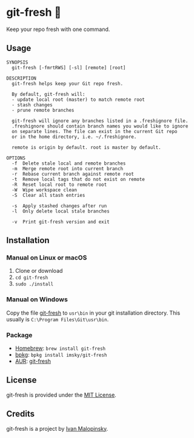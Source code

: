 # git-fresh :lemon:

Keep your repo fresh with one command.

## Usage

```
SYNOPSIS
  git-fresh [-fmrtRWS] [-sl] [remote] [root]

DESCRIPTION
  git-fresh helps keep your Git repo fresh.

  By default, git-fresh will:
  - update local root (master) to match remote root
  - stash changes
  - prune remote branches

  git-fresh will ignore any branches listed in a .freshignore file.
  .freshignore should contain branch names you would like to ignore
  on separate lines. The file can exist in the current Git repo
  or in the home directory, i.e. ~/.freshignore.

  remote is origin by default. root is master by default.

OPTIONS
  -f  Delete stale local and remote branches
  -m  Merge remote root into current branch
  -r  Rebase current branch against remote root
  -t  Remove local tags that do not exist on remote
  -R  Reset local root to remote root
  -W  Wipe workspace clean
  -S  Clear all stash entries

  -s  Apply stashed changes after run
  -l  Only delete local stale branches

  -v  Print git-fresh version and exit
```

## Installation

### Manual on Linux or macOS

1. Clone or download
2. `cd git-fresh`
3. `sudo ./install`

### Manual on Windows

Copy the file [git-fresh](https://raw.githubusercontent.com/imsky/git-fresh/master/git-fresh) to `usr\bin` in your git installation directory.
This usually is `C:\Program Files\Git\usr\bin`.

### Package

* [Homebrew](http://brew.sh/): `brew install git-fresh`
* [bpkg](http://www.bpkg.io/): `bpkg install imsky/git-fresh`
* [AUR](https://aur.archlinux.org/): [git-fresh](https://aur.archlinux.org/packages/git-fresh/)

## License

git-fresh is provided under the [MIT License](http://opensource.org/licenses/MIT).

## Credits

git-fresh is a project by [Ivan Malopinsky](http://imsky.co).
